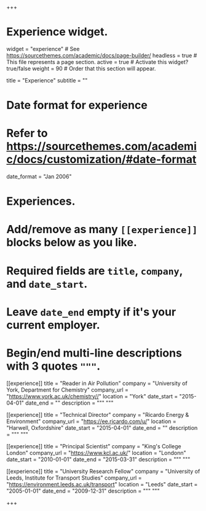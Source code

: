 +++
# Experience widget.
widget = "experience"  # See https://sourcethemes.com/academic/docs/page-builder/
headless = true  # This file represents a page section.
active = true  # Activate this widget? true/false
weight = 90  # Order that this section will appear.

title = "Experience"
subtitle = ""

# Date format for experience
#   Refer to https://sourcethemes.com/academic/docs/customization/#date-format
date_format = "Jan 2006"

# Experiences.
#   Add/remove as many `[[experience]]` blocks below as you like.
#   Required fields are `title`, `company`, and `date_start`.
#   Leave `date_end` empty if it's your current employer.
#   Begin/end multi-line descriptions with 3 quotes `"""`.
[[experience]]
  title = "Reader in Air Pollution"
  company = "University of York, Department for Chemistry"
  company_url = "https://www.york.ac.uk/chemistry//"
  location = "York"
  date_start = "2015-04-01"
  date_end = ""
  description = """
  """

[[experience]]
  title = "Technical Director"
  company = "Ricardo Energy & Environment"
  company_url = "https://ee.ricardo.com/u/"
  location = "Harwell, Oxfordshire"
  date_start = "2015-04-01"
  date_end = ""
  description = """ """
  
[[experience]]
  title = "Principal Scientist"
  company = "King's College London"
  company_url = "https://www.kcl.ac.uk/"
  location = "Londonn"
  date_start = "2010-01-01"
  date_end = "2015-03-31"
  description = """ """

[[experience]]
  title = "University Research Fellow"
  company = "University of Leeds, Institute for Transport Studies"
  company_url = "https://environment.leeds.ac.uk/transport"
  location = "Leeds"
  date_start = "2005-01-01"
  date_end = "2009-12-31"
  description = """ """

+++
